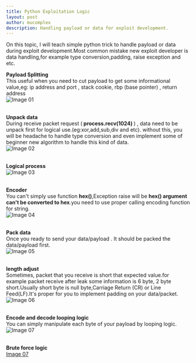 ```yaml
---
title: Python Exploitation Logic 
layout: post
author: mucomplex
description: Handling payload or data for exploit development.
---
```


On this topic, I will teach simple python trick to handle payload or data during exploit development.Most common mistake new exploit developer is data handling,for example type conversion,padding, raise exception and etc. <br>

<b> Payload Splitting </b> <br>
This useful when you need to cut payload to get some informational value,eg: ip address and port , stack cookie, rbp (base pointer) , return address <br>
![Image 01](/images/exploitation_logic/Selection_0001.png)<br><br>

<b> Unpack data </b> <br>
During receive packet request (<b> process.recv(1024) </b>) , data need to be unpack first for logical use.(eg:xor,add,sub,div and etc). without this, you will be headache to handle type conversion and even implement some of beginner new algorithm to handle this kind of data.<br>
![Image 02](/images/exploitation_logic/Selection_0002.png)<br><br>

<b> Logical process </b> <br>
![Image 03](/images/exploitation_logic/Selection_0003.png)<br><br>

<b> Encoder </b> <br>
You can't simply use function <b>hex()</b>,Exception raise will be <b>hex() argument can't be converted to hex</b>.you need to use proper calling encoding function for string. <br>
![Image 04](/images/exploitation_logic/Selection_0004.png)<br><br> 

<b> Pack data </b> <br>
Once you ready to send your data/payload . It should be packed the data/payload first. <br>
![Image 05](/images/exploitation_logic/Selection_0005.png)<br><br> 

<b> length adjust </b> <br>
Sometimes, packet that you receive is short that expected value.for example packet receive after leak some information is 6 byte, 2 byte short.Usually short byte is null byte,Carriage Return (CR) or Line Feed(LF).It's proper for you to implement padding on your data/packet. <br>
![Image 06](/images/exploitation_logic/Selection_0006.png)<br><br> 

<b> Encode and decode looping logic </b> <br>
You can simply manipulate each byte of your payload by looping logic. <br>
![Image 07](/images/exploitation_logic/Selection_0007.png)<br><br> 

<b> Brute force logic </b><br>
[Image 07](/images/exploitation_logic/Selection_0008.png)<br><br> 
